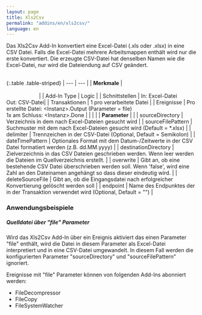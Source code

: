 ```yaml
---
layout: page
title: Xls2Csv
permalink: "addins/en/xls2csv/"
language: en
---
```


Das Xls2Csv Add-In konvertiert eine Excel-Datei (.xls oder .xlsx) in eine CSV Datei.
Falls die Excel-Datei mehrere Arbeitsmappen enthält wird nur die erste konvertiert.
Die erzeugte CSV-Datei hat denselben Namen wie die Excel-Datei, nur wird die Dateiendung auf CSV geändert.<br /><br />

{:.table .table-striped}
| --- | --- |
| __Merkmale__ | &nbsp;&nbsp;&nbsp;&nbsp;&nbsp;&nbsp;&nbsp;&nbsp;&nbsp;&nbsp;&nbsp;&nbsp;&nbsp;&nbsp;&nbsp;&nbsp;&nbsp;&nbsp;&nbsp;&nbsp;&nbsp;&nbsp;&nbsp;&nbsp;&nbsp;&nbsp;&nbsp;&nbsp;&nbsp;&nbsp;&nbsp;&nbsp;&nbsp;&nbsp;&nbsp;&nbsp;&nbsp;&nbsp;&nbsp;&nbsp;&nbsp;&nbsp;&nbsp;&nbsp;&nbsp;&nbsp;&nbsp;&nbsp;&nbsp;&nbsp;&nbsp;&nbsp;&nbsp;&nbsp;&nbsp;&nbsp;&nbsp;&nbsp;&nbsp;&nbsp;&nbsp;&nbsp;&nbsp;&nbsp;&nbsp;&nbsp;&nbsp;&nbsp;&nbsp;&nbsp;&nbsp;&nbsp;&nbsp;&nbsp;&nbsp;&nbsp;&nbsp;&nbsp;&nbsp;&nbsp;&nbsp;&nbsp;&nbsp;&nbsp;&nbsp;&nbsp;&nbsp;&nbsp;&nbsp;&nbsp;&nbsp;&nbsp;&nbsp;&nbsp;&nbsp;&nbsp;&nbsp;&nbsp;&nbsp;&nbsp;&nbsp;&nbsp;&nbsp;&nbsp;&nbsp;&nbsp;&nbsp;&nbsp;&nbsp;&nbsp;&nbsp;&nbsp;&nbsp;&nbsp;&nbsp;&nbsp;&nbsp;&nbsp;&nbsp;&nbsp;&nbsp;&nbsp;&nbsp;&nbsp;&nbsp;&nbsp;&nbsp;&nbsp;&nbsp;&nbsp;&nbsp;&nbsp;&nbsp;&nbsp;&nbsp;&nbsp;&nbsp;&nbsp;&nbsp;&nbsp;&nbsp;&nbsp;&nbsp;&nbsp;&nbsp;&nbsp;&nbsp;&nbsp;&nbsp; |
| Add-In Type | Logic |
| Schnittstellen | In: Excel-Datei<br /> Out: CSV-Datei|
| Transaktionen | 1 pro verarbeitete Datei |
| Ereignisse | Pro erstellte Datei: &lt;Instanz&gt;.Output (Parameter = file) <br />1x am Schluss: &lt;Instanz&gt;.Done |
| | |
| __Parameter__ | |
| sourceDirectory | Verzeichnis in dem nach Excel-Dateien gesucht wird | 
| sourceFilePattern | Suchmuster mit dem nach Excel-Dateien gesucht wird (Default = *.xlsx) | 
| delimiter | Trennzeichen in der CSV-Datei (Optional, Default = Semikolon) | 
| dateTimePattern | Optionales Format mit dem Datum-/Zeitwerte in der CSV Datei formatiert werden (z.B. dd.MM.yyyy) | 
| destinationDirectory | Zielverzeichnis in das CSV Dateien geschrieben werden. Wenn leer werden die Dateien im Quellverzeichnis erstellt. | 
| overwrite | Gibt an, ob eine bestehende CSV Datei überschrieben werden soll. Wenn 'false', wird eine Zahl an den Dateinamen angehängt so dass dieser eindeutig wird. | 
| deleteSourceFile | Gibt an, ob die Eingangsdatei nach erfolgreicher Konvertierung gelöscht werden soll | 
| endpoint | Name des Endpunktes der in der Transaktion verwendet wird (Optional, Default = "") |
 
 
### Anwendungsbeispiele 

##### Quelldatei über "file" Parameter

Wird das Xls2Csv Add-In über ein Ereignis aktiviert das einen Parameter "file" enthält, wird die Datei in diesem Parameter als Excel-Datei interpretiert und in eine CSV-Datei umgewandelt. In diesem Fall werden die konfigurierten Parameter "sourceDirectory" und "sourceFilePattern" ignoriert.

Ereignisse mit "file" Parameter können von folgenden Add-Ins abonniert werden:
* FileDecompressor
* FileCopy
* FileSystemWatcher
